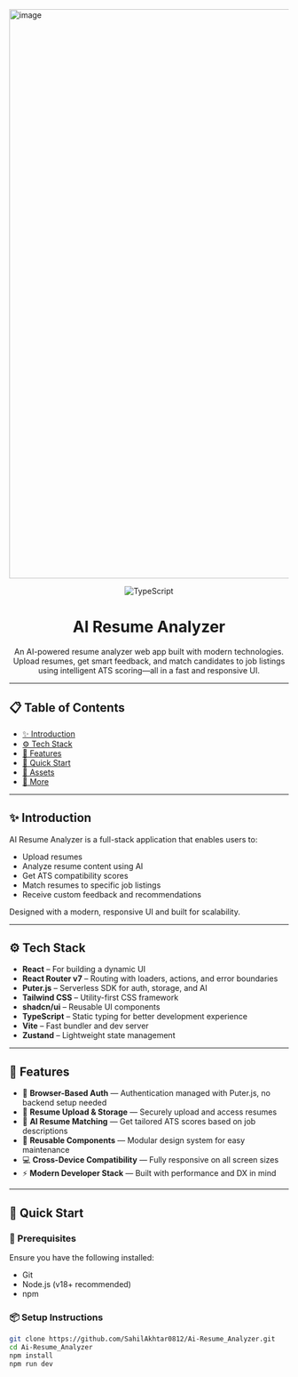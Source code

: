 <img width="1536" height="1024" alt="image" src="https://github.com/user-attachments/assets/a33001eb-6e26-488d-98a1-3fff156134ea" />
<div align="center">


![TypeScript](https://img.shields.io/badge/TypeScript-007ACC?style=for-the-badge&logo=typescript&logoColor=white)

# AI Resume Analyzer

An AI-powered resume analyzer web app built with modern technologies. Upload resumes, get smart feedback, and match candidates to job listings using intelligent ATS scoring—all in a fast and responsive UI.

</div>

---

## 📋 Table of Contents

- [✨ Introduction](#-introduction)
- [⚙️ Tech Stack](#️-tech-stack)
- [🔋 Features](#-features)
- [🤸 Quick Start](#-quick-start)
- [🔗 Assets](#-assets)
- [🚀 More](#-more)

---

## ✨ Introduction

AI Resume Analyzer is a full-stack application that enables users to:

- Upload resumes
- Analyze resume content using AI
- Get ATS compatibility scores
- Match resumes to specific job listings
- Receive custom feedback and recommendations

Designed with a modern, responsive UI and built for scalability.

---

## ⚙️ Tech Stack

- **React** – For building a dynamic UI
- **React Router v7** – Routing with loaders, actions, and error boundaries
- **Puter.js** – Serverless SDK for auth, storage, and AI
- **Tailwind CSS** – Utility-first CSS framework
- **shadcn/ui** – Reusable UI components
- **TypeScript** – Static typing for better development experience
- **Vite** – Fast bundler and dev server
- **Zustand** – Lightweight state management

---

## 🔋 Features

- 🔐 **Browser-Based Auth** — Authentication managed with Puter.js, no backend setup needed
- 📄 **Resume Upload & Storage** — Securely upload and access resumes
- 🤖 **AI Resume Matching** — Get tailored ATS scores based on job descriptions
- 🎨 **Reusable Components** — Modular design system for easy maintenance
- 💻 **Cross-Device Compatibility** — Fully responsive on all screen sizes
- ⚡ **Modern Developer Stack** — Built with performance and DX in mind

---

## 🤸 Quick Start

### 🔧 Prerequisites

Ensure you have the following installed:

- Git
- Node.js (v18+ recommended)
- npm

### 📦 Setup Instructions

```bash
git clone https://github.com/SahilAkhtar0812/Ai-Resume_Analyzer.git
cd Ai-Resume_Analyzer
npm install
npm run dev
